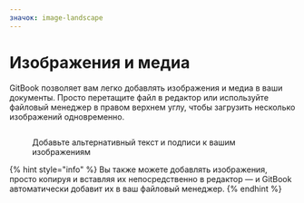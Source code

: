 ```yaml
---
значок: image-landscape
---
```


# Изображения и медиа

GitBook позволяет вам легко добавлять изображения и медиа в ваши документы. Просто перетащите файл в редактор или используйте файловый менеджер в правом верхнем углу, чтобы загрузить несколько изображений одновременно.

<figure><img src="https://gitbookio.github.io/onboarding-template-images/images-hero.png" alt=""><figcaption><p>Добавьте альтернативный текст и подписи к вашим изображениям</p></figcaption></figure>

{% hint style="info" %}
Вы также можете добавлять изображения, просто копируя и вставляя их непосредственно в редактор — и GitBook автоматически добавит их в ваш файловый менеджер.
{% endhint %}
